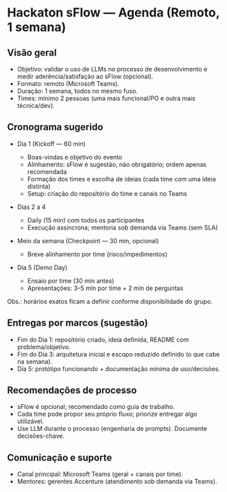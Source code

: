 # Hackaton sFlow — Agenda (Remoto, 1 semana)

## Visão geral
- Objetivo: validar o uso de LLMs no processo de desenvolvimento e medir aderência/satisfação ao sFlow (opcional).
- Formato: remoto (Microsoft Teams).
- Duração: 1 semana, todos no mesmo fuso.
- Times: mínimo 2 pessoas (uma mais funcional/PO e outra mais técnica/dev).

## Cronograma sugerido
- Dia 1 (Kickoff — 60 min)
  - Boas-vindas e objetivo do evento
  - Alinhamento: sFlow é sugestão, não obrigatório; ordem apenas recomendada
  - Formação dos times e escolha de ideias (cada time com uma ideia distinta)
  - Setup: criação do repositório do time e canais no Teams

- Dias 2 a 4
  - Daily (15 min) com todos os participantes
  - Execução assíncrona; mentoria sob demanda via Teams (sem SLA)

- Meio da semana (Checkpoint — 30 min, opcional)
  - Breve alinhamento por time (risco/impedimentos)

- Dia 5 (Demo Day)
  - Ensaio por time (30 min antes)
  - Apresentações: 3–5 min por time + 2 min de perguntas

Obs.: horários exatos ficam a definir conforme disponibilidade do grupo.

## Entregas por marcos (sugestão)
- Fim do Dia 1: repositório criado, ideia definida, README com problema/objetivo.
- Fim do Dia 3: arquitetura inicial e escopo reduzido definido (o que cabe na semana).
- Dia 5: protótipo funcionando + documentação mínima de uso/decisões.

## Recomendações de processo
- sFlow é opcional; recomendado como guia de trabalho.
- Cada time pode propor seu próprio fluxo; priorize entregar algo utilizável.
- Use LLM durante o processo (engenharia de prompts). Documente decisões-chave.

## Comunicação e suporte
- Canal principal: Microsoft Teams (geral + canais por time).
- Mentores: gerentes Accenture (atendimento sob demanda via Teams).
